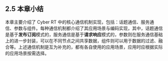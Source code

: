 ## 2.5 本章小结

本章主要介绍了 Cyber RT 中的核心通信机制实现，包括：话题通信、服务通信、参数与组件。每种通信机制都介绍了其应用场景与编码实现，其中，话题通信是基于**发布订阅**模式的，服务通信是基于**请求响应**模式的，参数则在服务通信基础上的进一步封装，可以在不同节点之间共享数据，组件则可以用于数据的过滤、融合等。上述通信机制是互为补充的，都有各自使用的应用场景，应用时应根据实际的应用场景按需选择。

